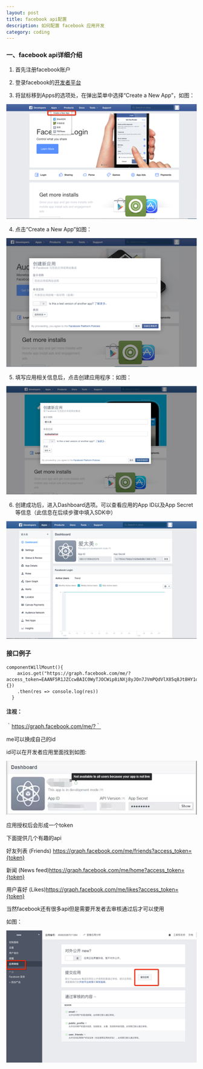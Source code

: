 ```yaml
---
layout: post
title: facebook api配置
description: 如何配置 facebook 应用开发
category: coding
---
```



### 一、facebook api详细介绍  

1. 首先注册facebook账户  

2. 登录facebook的[开发者平台](https://developers.facebook.com)  

3. 将鼠标移到Apps的选项处，在弹出菜单中选择“Create a New App”，如图：  

![](../../images/myblog/facebook1.png)   

4. 点击“Create a New App”如图：  

![](../../images/myblog/facebook2.png)   

5. 填写应用相关信息后，点击创建应用程序：如图：  

![](../../images/myblog/facebook3.png)   

6. 创建成功后，进入Dashboard选项。可以查看应用的App ID以及App Secret等信息（此信息在后续步骤中填入SDK中）  

![](../../images/myblog/facebook4.png)   

### 接口例子  


```
componentWillMount(){
    axios.get("https://graph.facebook.com/me/?access_token=EAANF5R1JZCcwBAIC0WyTJOCWip8iNXj8yJOn7JVmPQdVlX85q8Jt8HY1oGAqskGiXr1Q8nZAIuhiqZAZAJoQdN82fzD1rjImHk62zcFZA5QANv2tZBJmo8ye9LWH6aAjpuxNlaFyhp5njZBPaVIiPlRQXZBGmpx8jaCdLdspw9p1BReTGZB7ml0iDgHOqFmlskYhW2QEDzKfxZCwZDZD",{})
    .then(res => console.log(res))
  }
```  

#### 注视：  

｀https://graph.facebook.com/me/?｀  

me可以换成自己的id  

id可以在开发者应用里面找到如图:  

![](../../images/myblog/facebook5.jpg)   

应用授权后会形成一个token  


下面提供几个有趣的api  

好友列表 (Friends) https://graph.facebook.com/me/friends?access_token={token}

新闻 (News feed)https://graph.facebook.com/me/home?access_token={token}

用户喜好 (Likes)https://graph.facebook.com/me/likes?access_token={token}  

当然facebook还有很多api但是需要开发者去审核通过后才可以使用  

如图：  

![](../../images/myblog/facebook6.png)
